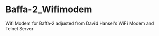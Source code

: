 # Baffa-2_Wifimodem
Wifi Modem for Baffa-2 adjusted from David Hansel's WiFi Modem and Telnet Server
